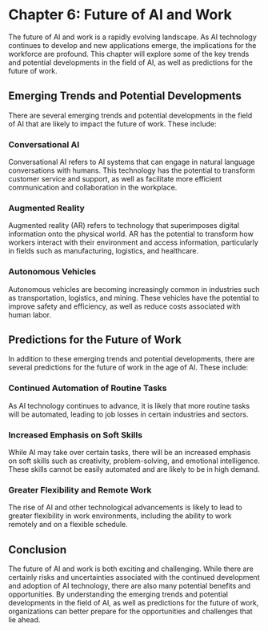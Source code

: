 Chapter 6: Future of AI and Work
================================

The future of AI and work is a rapidly evolving landscape. As AI technology continues to develop and new applications emerge, the implications for the workforce are profound. This chapter will explore some of the key trends and potential developments in the field of AI, as well as predictions for the future of work.

Emerging Trends and Potential Developments
------------------------------------------

There are several emerging trends and potential developments in the field of AI that are likely to impact the future of work. These include:

### Conversational AI

Conversational AI refers to AI systems that can engage in natural language conversations with humans. This technology has the potential to transform customer service and support, as well as facilitate more efficient communication and collaboration in the workplace.

### Augmented Reality

Augmented reality (AR) refers to technology that superimposes digital information onto the physical world. AR has the potential to transform how workers interact with their environment and access information, particularly in fields such as manufacturing, logistics, and healthcare.

### Autonomous Vehicles

Autonomous vehicles are becoming increasingly common in industries such as transportation, logistics, and mining. These vehicles have the potential to improve safety and efficiency, as well as reduce costs associated with human labor.

Predictions for the Future of Work
----------------------------------

In addition to these emerging trends and potential developments, there are several predictions for the future of work in the age of AI. These include:

### Continued Automation of Routine Tasks

As AI technology continues to advance, it is likely that more routine tasks will be automated, leading to job losses in certain industries and sectors.

### Increased Emphasis on Soft Skills

While AI may take over certain tasks, there will be an increased emphasis on soft skills such as creativity, problem-solving, and emotional intelligence. These skills cannot be easily automated and are likely to be in high demand.

### Greater Flexibility and Remote Work

The rise of AI and other technological advancements is likely to lead to greater flexibility in work environments, including the ability to work remotely and on a flexible schedule.

Conclusion
----------

The future of AI and work is both exciting and challenging. While there are certainly risks and uncertainties associated with the continued development and adoption of AI technology, there are also many potential benefits and opportunities. By understanding the emerging trends and potential developments in the field of AI, as well as predictions for the future of work, organizations can better prepare for the opportunities and challenges that lie ahead.
